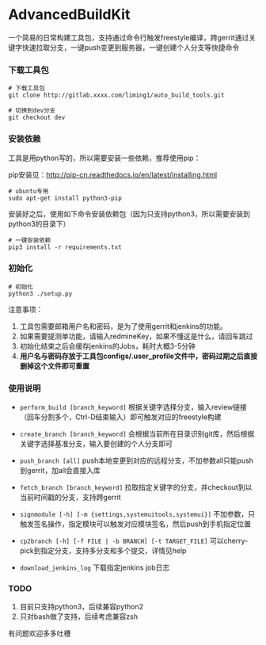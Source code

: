 # AdvancedBuildKit

一个简易的日常构建工具包，支持通过命令行触发freestyle编译，跨gerrit通过关键字快速拉取分支，一键push变更到服务器，一键创建个人分支等快捷命令


### 下载工具包
```shell
# 下载工具包
git clone http://gitlab.xxxx.com/liming1/auto_build_tools.git

# 切换到dev分支
git checkout dev
```

### 安装依赖
工具是用python写的，所以需要安装一些依赖，推荐使用pip：

pip安装见：http://pip-cn.readthedocs.io/en/latest/installing.html

```shell
# ubuntu专用
sudo apt-get install python3-pip
```

安装好之后，使用如下命令安装依赖包（因为只支持python3，所以需要安装到python3的目录下）

```shell
# 一键安装依赖
pip3 install -r requirements.txt
```

### 初始化
```shell
# 初始化
python3 ./setup.py
```

注意事项：
1. 工具包需要邮箱用户名和密码，是为了使用gerrit和jenkins的功能。
2. 如果需要提测单功能，请输入redmineKey，如果不懂这是什么，请回车跳过
3. 初始化结束之后会缓存jenkins的Jobs，耗时大概3-5分钟
4. **用户名与密码存放于工具包configs/.user_profile文件中，密码过期之后直接删掉这个文件即可重置**

### 使用说明

* `perform_build [branch_keyword]` 根据关键字选择分支，输入review链接（回车分割多个，Ctrl-D结束输入）即可触发对应的freestyle构建

* `create_branch [branch_keyword]` 会根据当前所在目录识别git库，然后根据关键字选择基准分支，输入要创建的个人分支即可

* `push_branch [all]` push本地变更到对应的远程分支，不加参数all只能push到gerrit，加all会直接入库

* `fetch_branch [branch_keyword]` 拉取指定关键字的分支，并checkout到以当前时间戳的分支，支持跨gerrit

* `signmodule [-h] [-m {settings,systemuitools,systemui}]` 不加参数，只触发签名操作，指定模块可以触发对应模块签名，然后push到手机指定位置

* `cp2branch [-h] [-f FILE | -b BRANCH] [-t TARGET_FILE]` 可以cherry-pick到指定分支，支持多分支和多个提交，详情见help

* `download_jenkins_log` 下载指定jenkins job日志



### TODO
1.  目前只支持python3，后续兼容python2
2.  只对bash做了支持，后续考虑兼容zsh

有问题欢迎多多吐槽